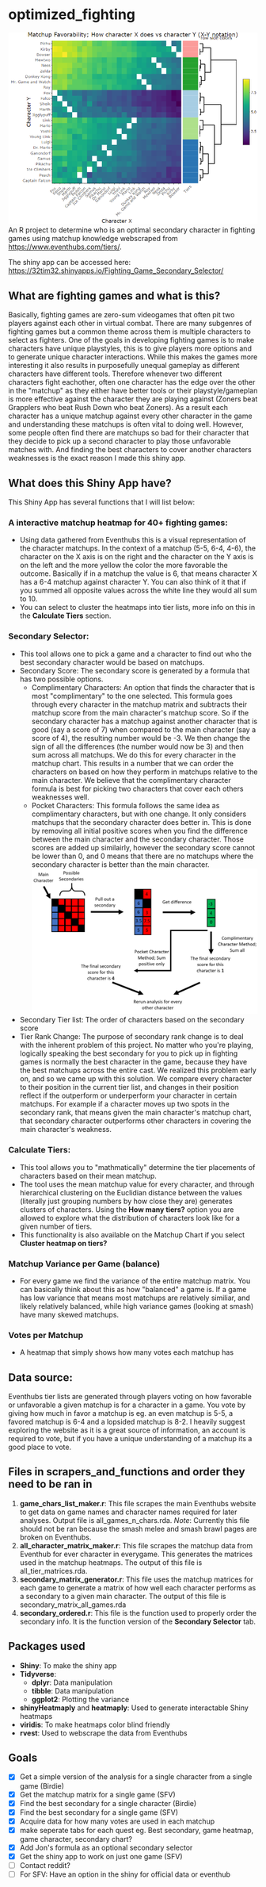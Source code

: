 # optimized_fighting
![Super Smash Brother Melee With 5 Tiers](https://github.com/tnieuwe/optimized_fighting/blob/main/pictures/melee_screencap.png)
An R project to determine who is an optimal secondary character in fighting games using matchup knowledge webscraped from https://www.eventhubs.com/tiers/.

 The shiny app can be accessed here: https://32tim32.shinyapps.io/Fighting_Game_Secondary_Selector/

## What are fighting games and what is this?
Basically, fighting games are zero-sum videogames that often pit two players against each other in virtual combat. There are many subgenres of fighting games but a common theme across them is multiple characters to select as fighters. One of the goals in developing fighting games is to make characters have unique playstyles, this is to give players more options and to generate unique character interactions. While this makes the games more interesting it also results in purposefully unequal gameplay as different characters have different tools. Therefore whenever two different characters fight eachother, often one character has the edge over the other in the "matchup" as they either have better tools or their playstyle/gameplan is more effective against the character they are playing against (Zoners beat Grapplers who beat Rush Down who beat Zoners). As a result each character has a unique matchup against every other character in the game and understanding these matchups is often vital to doing well. However, some people often find there are matchups so bad for their character that they decide to pick up a second character to play those unfavorable matches with. And finding the best characters to cover another characters weaknesses is the exact reason I made this shiny app.

## What does this Shiny App have?
This Shiny App has several functions that I will list below:
### A interactive matchup heatmap for 40+ fighting games:
  * Using data gathered from Eventhubs this is a visual representation of the character matchups. In the context of a matchup (5-5, 6-4, 4-6), the character on the X axis is on the right and the character on the Y axis is on the left and the more yellow the color the more favorable the outcome. Basically if in a matchup the value is 6, that means character X has a 6-4 matchup against character Y. You can also think of it that if you summed all opposite values across the white line they would all sum to 10.
  * You can select to cluster the heatmaps into tier lists, more info on this in the **Calculate Tiers** section.
### Secondary Selector:
  * This tool allows one to pick a game and a character to find out who the best secondary character would be based on matchups.
  * Secondary Score: The secondary score is generated by a formula that has two possible options.
    * Complimentary Characters: An option that finds the character that is most "complimentary" to the one selected. This formula goes through every character in the matchup matrix and subtracts their matchup score from the main character's matchup score. So if the secondary character has a matchup against another character that is good (say a score of 7) when compared to the main character (say a score of 4), the resulting number would be -3. We then change the sign of all the differences (the number would now be 3) and then sum across all matchups. We do this for every character in the matchup chart. This results in a number that we can order the characters on based on how they perform in matchups relative to the main character. We believe that the complimentary character formula is best for picking two characters that cover each others weaknesses well.
    * Pocket Characters: This formula follows the same idea as complimentary characters, but with one change. It only considers matchups that the secondary character does better in. This is done by removing all initial positive scores when you find the difference between the main character and the secondary character. Those scores are added up similairly, however the secondary score cannot be lower than 0, and 0 means that there are no matchups where the secondary character is better than the main character.
![](https://github.com/tnieuwe/optimized_fighting/blob/main/pictures/formula_image_v2.png)
 * Secondary Tier list: The order of characters based on the secondary score
 * Tier Rank Change: The purpose of secondary rank change is to deal with the inherent problem of this project. No matter who you're playing, logically speaking the best secondary for you to pick up in fighting games is normally the best character in the game, because they have the best matchups across the entire cast. We realized this problem early on, and so we came up with this solution. We compare every character to their position in the current tier list, and changes in their position reflect if the outperform or underperform your character in certain matchups. For example if a character moves up two spots in the secondary rank, that means given the main character's matchup chart, that secondary character outperforms other characters in covering the main character's weakness.
### Calculate Tiers:
 *  This tool allows you to "mathmatically" determine the tier placements of characters based on their mean matchup.
 *  The tool uses the mean matchup value for every character, and through hierarchical clustering on the Euclidian distance between the values (literally just grouping numbers by how close they are) generates clusters of characters. Using the **How many tiers?** option you are allowed to explore what the distribution of characters look like for a given number of tiers.
 *  This functionality is also available on the Matchup Chart if you select **Cluster heatmap on tiers?**
### Matchup Variance per Game (balance)
 * For every game we find the variance of the entire matchup matrix. You can basically think about this as how "balanced" a game is. If a game has low variance that means most matchups are relatively similiar, and likely relatively balanced, while high variance games (looking at smash) have many skewed matchups.
### Votes per Matchup
 * A heatmap that simply shows how many votes each matchup has
## Data source:
 Eventhubs tier lists are generated through players voting on how favorable or unfavorable a given matchup is for a character in a game. You vote by giving how much in favor a matchup is eg. an even matchup is 5-5, a favored matchup is 6-4 and a lopsided matchup is 8-2. I heavily suggest exploring the website as it is a great source of information, an account is required to vote, but if you have a unique understanding of a matchup its a good place to vote.

## Files in scrapers_and_functions and order they need to be ran in
1. **game_chars_list_maker.r**: This file scrapes the main Eventhubs website to get data on game names and character names required for later analyses. Output file is all_games_n_chars.rda. 
*Note*: Currently this file should not be ran because the smash melee and smash brawl pages are broken on Eventhubs.
2. **all_character_matrix_maker.r**: This file scrapes the matchup data from Eventhub for ever character in everygame. This generates the matrices used in the matchup heatmaps. The output of this file is all_tier_matrices.rda.
3. **secondary_matrix_generator.r**: This file uses the matchup matrices for each game to generate a matrix of how well each character performs as a secondary to a given main character. The output of this file is secondary_matrix_all_games.rda
4. **secondary_ordered.r**: This file is the function used to properly order the secondary info. It is the function version of the **Secondary Selector** tab.

## Packages used
* **Shiny**: To make the shiny app
* **Tidyverse**:
  * **dplyr**: Data manipulation
  * **tibble**: Data manipulation
  * **ggplot2**: Plotting the variance
* **shinyHeatmaply** and **heatmaply**: Used to generate interactable Shiny heatmaps
* **viridis**: To make heatmaps color blind friendly
* **rvest**: Used to webscrape the data from Eventhubs

## Goals
- [x] Get a simple version of the analysis for a single character from a single game (Birdie)
- [x] Get the matchup matrix for a single game (SFV)
- [x] Find the best secondary for a single character (Birdie)
- [x] Find the best secondary for a single game (SFV)
- [X] Acquire data for how many votes are used in each matchup
- [X] make seperate tabs for each quest eg. Best secondary, game heatmap, game character, secondary chart?
- [X] Add Jon's formula as an optional secondary selector
- [X] Get the shiny app to work on just one game (SFV)
- [ ] Contact reddit?
- [ ] For SFV: Have an option in the shiny for official data or eventhub
